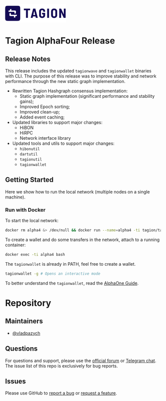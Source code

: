 <a href="https://tagion.org"><img alt="tagion logo" src="https://github.com/tagion/resources/raw/master/branding/logomark.svg?sanitize=true" alt="tagion.org" height="60"></a>

# Tagion AlphaFour Release

## Release Notes

This release includes the updated `tagionwave` and `tagionwallet` binaries with CLI. The purpose of this release was to improve stability and network performance through the new static graph implementation.

- Rewritten Tagion Hashgraph consensus implementation:
    - Static graph implementation (significant performance and stability gains);
    - Improved Epoch sorting;
    - Improved clean-up;
    - Added event caching;
- Updated libraries to support major changes:
    - HiBON
    - HiRPC
    - Network interface library
- Updated tools and utils to support major changes:
    - `hibonutil`
    - `dartutil`
    - `tagionutil`
    - `tagionwallet`


## Getting Started

Here we show how to run the local network (multiple nodes on a single machine).

### Run with Docker

To start the local network:

```bash
docker rm alpha4 &> /dev/null && docker run --name=alpha4 -ti tagion/tagion_alphafour tagionwave --loops 0
```

To create a wallet and do some transfers in the network, attach to a running container:

```bash
docker exec -ti alpha4 bash
```

The `tagionwallet` is already in PATH, feel free to create a wallet.

```bash
tagionwallet -g # Opens an interactive mode
```

To better understand the `tagionwallet`, read the [AlphaOne Guide](https://github.com/tagion/alpha_one#about-tagion-wallet-cli).

# Repository

## Maintainers

- [@vladpazych](https://github.com/vladpazych)

## Questions

For questions and support, please use the [official forum](https://tagion.org/c/development/6) or [Telegram chat](https://t.me/tagionChat). The issue list of this repo is exclusively for bug reports.

## Issues

Please use GitHub to [report a bug](https://github.com/tagion/alpha_one/issues/new?assignees=cbleser%2C+alexSushko&labels=bug&template=bug_report.md&title=) or [request a feature](https://github.com/tagion/alpha_one/issues/new?assignees=alexSushko%2C+cbleser&labels=enhancement&template=feature_request.md&title=).
